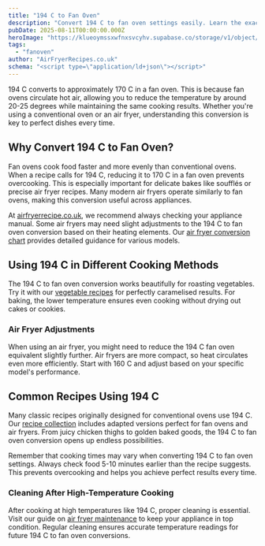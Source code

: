 ```yaml
---
title: "194 C to Fan Oven"
description: "Convert 194 C to fan oven settings easily. Learn the exact temperature for baking, roasting, and air frying with our simple guide."
pubDate: 2025-08-11T00:00:00.000Z
heroImage: "https://klueoymssxwfnxsvcyhv.supabase.co/storage/v1/object/public/md/194-c-to-fan-oven-4ff5d58d.png"
tags:
  - "fanoven"
author: "AirFryerRecipes.co.uk"
schema: "<script type=\"application/ld+json\"></script>"
---
```


<p>194 C converts to approximately 170 C in a fan oven. This is because fan ovens circulate hot air, allowing you to reduce the temperature by around 20-25 degrees while maintaining the same cooking results. Whether you're using a conventional oven or an air fryer, understanding this conversion is key to perfect dishes every time.</p>

<h2>Why Convert 194 C to Fan Oven?</h2>
<p>Fan ovens cook food faster and more evenly than conventional ovens. When a recipe calls for 194 C, reducing it to 170 C in a fan oven prevents overcooking. This is especially important for delicate bakes like soufflés or precise air fryer recipes. Many modern air fryers operate similarly to fan ovens, making this conversion useful across appliances.</p>
<p>At <a href=https://www.airfryerrecipe.co.uk>airfryerrecipe.co.uk</a>, we recommend always checking your appliance manual. Some air fryers may need slight adjustments to the 194 C to fan oven conversion based on their heating elements. Our <a href=https://www.airfryerrecipe.co.uk/air-fryer-conversion-chart>air fryer conversion chart</a> provides detailed guidance for various models.</p>

<h2>Using 194 C in Different Cooking Methods</h2>
<p>The 194 C to fan oven conversion works beautifully for roasting vegetables. Try it with our <a href=https://www.airfryerrecipe.co.uk/recipe-category/vegetables>vegetable recipes</a> for perfectly caramelised results. For baking, the lower temperature ensures even cooking without drying out cakes or cookies.</p>

<h3>Air Fryer Adjustments</h3>
<p>When using an air fryer, you might need to reduce the 194 C fan oven equivalent slightly further. Air fryers are more compact, so heat circulates even more efficiently. Start with 160 C and adjust based on your specific model's performance.</p>

<h2>Common Recipes Using 194 C</h2>
<p>Many classic recipes originally designed for conventional ovens use 194 C. Our <a href=https://www.airfryerrecipe.co.uk/recipes>recipe collection</a> includes adapted versions perfect for fan ovens and air fryers. From juicy chicken thighs to golden baked goods, the 194 C to fan oven conversion opens up endless possibilities.</p>
<p>Remember that cooking times may vary when converting 194 C to fan oven settings. Always check food 5-10 minutes earlier than the recipe suggests. This prevents overcooking and helps you achieve perfect results every time.</p>

<h3>Cleaning After High-Temperature Cooking</h3>
<p>After cooking at high temperatures like 194 C, proper cleaning is essential. Visit our guide on <a href=https://www.airfryerrecipe.co.uk/air-fryer-cleaner>air fryer maintenance</a> to keep your appliance in top condition. Regular cleaning ensures accurate temperature readings for future 194 C to fan oven conversions.</p>